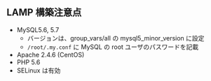 ## LAMP 構築注意点
- MySQL5.6, 5.7
  - バージョンは、group_vars/all の mysql5_minor_version に設定
  - `/root/.my.conf` に MySQL の root ユーザのパスワードを記載
- Apache 2.4.6 (CentOS)
- PHP 5.6
- SELinux は有効
